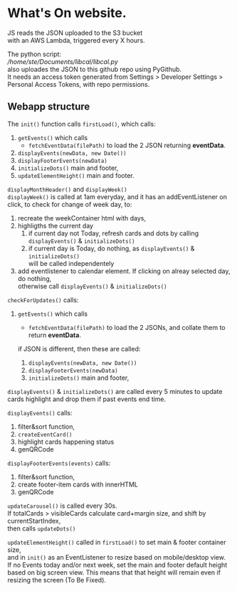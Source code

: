 # What's On website.

JS reads the JSON uploaded to the S3 bucket <br/>
with an AWS Lambda, triggered every X hours. <br/>

The python script: <br/>
*/home/ste/Documents/libcal/libcal.py* <br/> 
also uploades the JSON to this github repo using PyGithub.</br>
It needs an access token generated from Settings > Developer Settings > Personal Access Tokens, with repo permissions. 


## Webapp structure

The `init()` function calls `firstLoad()`, which calls:

1. `getEvents()` which calls 
    - `fetchEventData(filePath)` to load the 2 JSON returning **eventData**.
2. `displayEvents(newData, new Date())`
3. `displayFooterEvents(newData)`
4. `initializeDots()` main and footer,
6. `updateElementHeight()` main and footer.

`displayMonthHeader()` and `displayWeek()` <br>
`displayWeek()` is called at 1am everyday, and it has an addEventListener on click, to check for change of week day, to:

1. recreate the weekContainer html with days,  
2. highligths the current day 
    1. if current day not Today, refresh cards and dots by calling `displayEvents()` & `initializeDots()`
    2. if current day is Today, do nothing, as `displayEvents()` & `initializeDots()` <br>
        will be called independentely
3. add eventlistener to calendar element. If clicking on alreay selected day, do nothing, <br>
otherwise call `displayEvents()` & `initializeDots()`



`checkForUpdates()` calls:

1. `getEvents()` which calls 
    - `fetchEventData(filePath)` to load the 2 JSONs, and collate them to return **eventData**.
    
    if JSON is different, then these are called:
    1. `displayEvents(newData, new Date())`
    2. `displayFooterEvents(newData)`
    3. `initializeDots()` main and footer,


`displayEvents()` & `initializeDots()` are called every 5 minutes to update cards highlight and drop them if past events end time. <br>

`displayEvents()` calls:
1. filter&sort function, 
2. `createEventCard()`
3. highlight cards happening status
4. genQRCode

`displayFooterEvents(events)` calls:
1. filter&sort function, 
2. create footer-item cards with innerHTML
3. genQRCode


`updateCarousel()` is called every 30s. <br>
If totalCards > visibleCards calculate card+margin size, and shift by currentStartIndex, <br>
then calls `updateDots()`


`updateElementHeight()` called in `firstLoad()` to set main & footer container size, <br>
and in `init()` as an EventListener to resize based on mobile/desktop view.<br>
If no Events today and/or next week, set the main and footer default height based on big screen view.
This means that that height will remain even if resizing the screen (To Be Fixed).